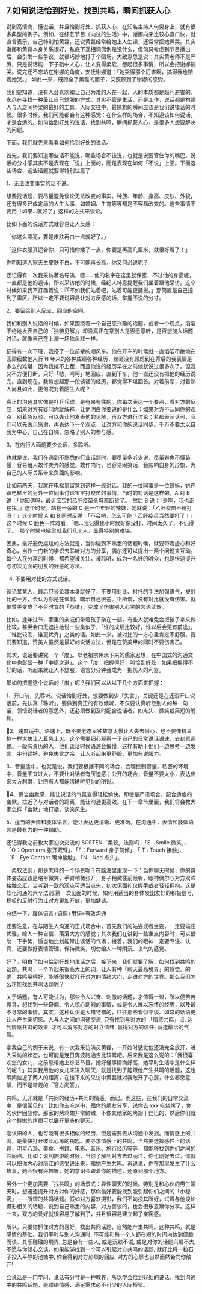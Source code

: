 ## 7.如何说话恰到好处，找到共鸣，瞬间抓获人心
说到高情商，懂说话，并且恰到好处、抓获人心，在知名主持人何炅身上，就有很多典型的例子。例如，在综艺节目《向往的生活》中，谢娜向来比较心直口快，就直言表示，自己特别怕黄磊，还说黄磊经常给她上人生课，还常常把她弄哭。其实谢娜和黄磊本身关系很好，私底下互相调侃倒是没什么，但何炅考虑到节目播出后，会引发一些争议，就很巧妙地打了个圆场，大致意思是说：其实黄老师不是严厉，只是说话能一下子戳中人心，让人变得柔软，想起很多事情，所以会把谢娜搞哭。说完还不忘站在谢娜的角度，安抚谢娜道：「她哭得那个厉害啊，搞得我也陪着她哭。」 如此一来，既顾全了黄磊的面子，又照顾到了谢娜的感受。


我们要知道，没有人会喜欢和让自己为难的人在一起，人的本质都是趋利避害的，永远在寻找一种最让自己舒服的方式。其实不管是生活，还是工作，说话都是构建人与人之间桥梁的最好的工具，人际交往中，最尴尬的瞬间应该是我们说错话的时候。很多时候，我们可能都会有这种感觉：在什么样的场合，不知道该如何说话，才是合适的。如何恰到好处的说话，找到共鸣，瞬间抓获人心，是很多人想要解决的问题。


下面，我们就先来看看如何恰到好处的说话。


首先，我们要知道哪些话不能说，哪些场合不该说，也就是说要管住你的嘴巴。说话的分寸感其实不是表现在「说」上面的，而是表现在如何「不说」上面。下面这些场合、这些话题就要得特别注意了：


1、无法改变事实的话不说。


想要找话题，要尽量避免谈论无法改变的事实。种族、年龄、身高、皮肤、外貌，还有很多已成定局的人生大事，如婚姻、生育等等都是不容易改变的。这些事情不要用「如果...就好了」这样的方式来谈论。


比如下面的说话方式就容易让人反感：


「你这么漂亮，要是皮肤再白一点就好了。」


「这件衣服真适合你，只可惜你矮了一点，你要是再高几厘米，就很好看了！」


你明知道人家天生皮肤不白，不可能再长高，你又何必说呢？


还记得有一次我采访著名导演，嗯......他的名字在这里就保密，不过他的身高呢，一直都是他的避讳，所以采访他的时候，经纪人特意提醒我们坐着跟他采访。这个时候如果我不打趣着说：『「不如我们站着吧，站着可能更挺拔。」那简直是自己撞到了雷区。所以一定不要说容易让对方反感的话，掌握不说的分寸。


2、要留给别人反应、回应的空间。


我们和别人说话的时候，如果围绕着一个自己感兴趣的话题，或者一个观点，滔滔不绝地发表自己的「独特见解」，却没真正在意别人是否愿意听，是否想加入话题讨论，就像自己在上演一场独角戏一样。


记得有一次下班，我搭了一位前辈的顺风车。他在开车的时候就一直滔滔不绝地在回顾细数他入行 N 年来的各种成绩各种经历，丝毫没有顾虑到在背后的我表情是多么的难堪，因为我接不上茬，而且他说的经历早在之前他就说过很多次了。但我又不方便打断，只好「嗯，呵呵」地回应，直到下车，他一直还没有把他的经历说完。直到现在，我每想起那一段谈话的经历，都觉得不堪回首。对着前辈，对着熟人尚且如此，更何况对着陌生人呢？


真正的沟通其实像是打乒乓球，是有来有往的。你每次表达一个要点，看对方的反应，如果对方有疑问你就解释，让他明白你要说的是什么；如果对方不认同你的观点，别着急反驳，可以先让他发表他的见解，再双方进行讨论；若都表示认可，我们可以先表示感谢，再表达下一个观点，让对方和你的说话同步。千万不要太以自我为中心，自己在自嗨，忽略了别人的参与感。


3、在内行人面前要少说话，多聆听。


也就是说，我们在遇到不熟悉的行业话题时，要尽量多听少说，尽量避免不懂装懂，容易给人故作卖弄的感觉。故作内行，也容易闹笑话，会影响自身的形象，为自己的人际关系带来负面的影响。


比如前两天，我就在电梯里留意到这样一段对话。我的一位同事是一位辣妈，她在跟电梯里的另外一位同事讨论宝宝打疫苗的事情，当时的对话是这样的，A 对 B 说：「你知道吗，最近宝宝的乙肝疫苗全城都断货了。」然后 B 说：「是啊，我也正在找。」这个时候，站在一旁的 C 是一个年轻的辣妹，她就说：「乙肝疫苗不用打呀！」这个时候 A 和 B 同时反弹：「不会吧，怎么可能？乙肝疫苗当然要打了！」这个时候 C 脸色一阵难看，「嗯...我记得我小时候好像没打，时间太久了，不记得了。」那个时候电梯里就我们几个人，显得特别的难堪。


因此，最好避免尴尬的方法就是，当你碰到不熟悉的话题时候，就要带着虚心和好奇心，当作一门新的学识去聆听对方的分享，偶尔还可以提出一两个问题来互动。每个人在分享的时候，都希望被关注，被聆听，成为一名好的听众，也是快速提升与初次见面的朋友的好感的方法。


4. 不要用对比的方式说话。


谈论某某人，最后只谈论其本身就好了，不要用对比、衬托的手法加强语气，被对比的一方，会认为你是在讽刺、暗示自己很差。正所谓，没有对比就没有伤害。就怕赞美变成了不合时宜的「恭维」，变成了伤害别人心灵的言语武器。


比如，逢年过节，家里的亲戚们带着孩子聚在一起，有些人就难免会把孩子拿来做比较，甚至会口无遮拦地说一些类似于，「谁的成绩比较好，谁以后会更有前途」，「谁比较乖，谁更优秀」之类的话。如此一来，被对比的一方心里肯定不舒服。我们要知道，赞美人虽然是最好的说话方法，但是在赞美甲的同时不要伤害乙。


其次，说话要讲究一个「度」。以老祖宗传承下来的儒家思想，在中国式的沟通文化中也彰显一种「中庸之道」。这个「度」把握得好，叫恰到好处；如果把握得不好的话，听起来就让人不舒服，语言分分钟会成为一把伤人的利器。


那如何把握这个说话的「度」呢？我们可以从以下几个方面来把握：


1、开口前，先聆听。说话恰到好处，想要做到少「失言」，关键还是在还没开口说话前，先认真「聆听」。要做到真正的有效倾听，不仅要认真听取别人的每一句话，领悟说话者的意思外，还必须做到及时配合说话者，如点头、微笑或简短的附和。


2、速度适中。语速上，既不要老态龙钟故意太慢让人失去耐心，也不要像机关枪一样太快让人着急上火。这个需要细心观察一下自己的日常说话语速，去刻意调整。一般有资历的人，他们谈话时候语速会偏慢，这样有助于他们一边思考一边发言，字句铿锵，避免失言之余，让人听起来更舒服，更加有说服力。


3、音量适中。也就是说，我们要根据不同的场合，合理控制音量。私密的环境中，音量不宜过大，不要让对话者有压迫感；公开的场合，音量不要太小，表达出来大方利落，让所有人都能清晰听见你的所说。


4、适当幽默感，能让说话的气氛变得轻松愉快。即使是严肃场合，配合适度的幽默，拉近了与对话者的距离，能让沟通更高效。在下一章节里面，我们将会教大家怎样「幽默」地打趣，谈笑风生。


5、适当的表情和肢体语言，能让表达更清晰、更准确。在沟通中，表情和肢体语言是最有力的一种辅助。


还记得我之前教大家初次交流的 SOFTEN「柔软」法则吗：「S：Smile 微笑」、「O：Open arm 张开双臂」、「F：Forward 身子前倾」、「 T : Touch 接触」、「E：Eye Contact 眼神接触」、「N：Nod 点头」。


「柔软法则」那是怎样的一个场景呢？在脑海里重现一下：当你聊天时候，你的身体姿态应该是略带微笑，手臂稍微张开，身子稍微往前倾听，眼神偶尔与对方双眸接触交汇，当听到一致的观点可适当点头，初次见面礼仪握手或者轻轻拥抱。这是软化沟通的六个法则.第一次见面的时候，如何用适当的身体发出友好的积极信号,积极的反射行为让对方更加开放，更加健谈。


总结一下，肢体语言+语调+用词=有效沟通


还要注意，在与陌生人沟通的正式场合中，首先我们的站姿或者坐姿，一定要端庄优雅，给人一种自信、落落大方的感觉；其次我们在讲到一些重点内容时，可以借助一下手势，适当地比划能带出谈话的气场；接着，我们的眼神一定要专注、认真，还要做好表情管理，保持微笑，切勿给人一种阴沉、丧气的感觉。


好了，明白了如何恰到好处地说话之后，接下来，我们就要了解，如何找到共鸣的话题。共鸣，一个听起来很高大上的词，让人有种「聊天最高境界」的感觉。的确，共鸣用得好，能够很快就打开对方的情绪大门，走进对方的世界。那么我们怎么才能找到共鸣话题呢？


关于话题，有人可能认为，那些令人兴奋、刺激的话题，才值得一谈，所以便苦苦搜寻，想找到一些奇闻、令人惊心动魄的事情，或是令人难以忘怀的经历，以及最不寻常的事情。其实，这种认识是大错特错的，往往那些看似平淡、如常的话语更让人产生亲切感。人与人之间的沟通交流, 只有找到与对方的 「情感共鸣」点, 达到情感共鸣的效果, 才可以消除对方的对立情绪, 赢得对方的信任, 营造融洽的气氛。


拿我自己的例子来说，有一次我采访演员黄磊，一开始时感觉他还没完全放开，进入采访的状态，也可能是连日奔波跑通告比较累吧。后来我是这么说的：「我很喜欢您的女儿，之前您带她上综艺节目，她好懂事情商好高，她平时生活中是什么样的呢？」其实我用他的女儿来进入聊天，就是找到了能跟他产生共鸣的话题，这也瞬间拉近了两人的距离，在接下来的采访中黄磊就对我敞开了心扉，什么都愿意聊，而不是常规的「官方问答」。 


共鸣，无非就是「共同的经历+共同的情感」而已。而这些，在我们的日常交流中，是很常见的：比如你去吃烤串，跟你的朋友分享，说你去 xxx 吃烧烤了，你的伙伴回应你，那家的烤鸡翅非常鲜嫩，不像其他家的烤翅干巴巴的，然后你们就这个鲜嫩的烤翅可以展开更多的聊天。


刚认识的人，也可能有很多相似的经历，但是需要去从沟通中发掘。而情感上的共鸣，是最快打开彼此心房的钥匙。要寻求情感上的共鸣，当然要选择感性上的话题，明星八卦、美食、书籍、电影、音乐、旅行经历等等，都能够找到你们之间的共同点。比如：说到旅游的时候，当你了解到对方去过丽江，你也刚好去过，你就可以把你内心对丽江的感受说出来，和她产生共鸣。再说说，你在那里发生了什么故事，她会很有兴趣听，她的意识会跟着你的描述，还原到那个地方。


另外一个更加需要「找共鸣」的场景式：异性聊天的时候。特别是和心仪的男生聊天时，想迅速提升对方对你的好感，那你最好要能找到能引起你们之间的「小秘密」——所谓的共鸣话题。假如对方喜欢摄影，我们不妨投其所好，试着与他谈论摄影相关的话题，说到自己熟悉的内容，对方善谈的，也会很乐意跟你分享。这样一来，双方的爱好就很容易了解到了，并且很容易建立起了亲密感。


所以，只要你抓住对方的喜好，找出共同话题，自然能产生共鸣。这种共鸣，就是感情的基础。我们平时与别人沟通时, 不可能和每一个人都在短的时间内达到促膝而谈、其乐融融的境界, 总是会有一些人, 或是沉默不语, 或是对你的话题兴趣不大, 不愿与你倾心交谈。如果能够找到一个可以引起对方共鸣的话题, 就好比将一粒石子投入平静的池塘中, 你会得到对方热烈的回应, 对方的心扉也自然而然会向你敞开!


会说话是一门学问，说话有分寸是一种教养，所以学会恰到好处的说话，找到沟通中的共鸣话题，是联络情感、满足需求必不可少的人际桥梁。

